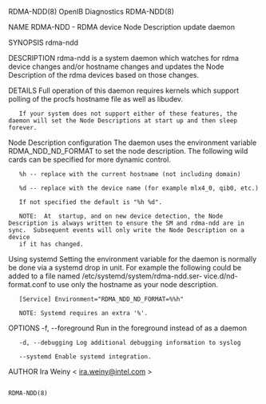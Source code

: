 RDMA-NDD(8)                                                                                   OpenIB Diagnostics                                                                                  RDMA-NDD(8)



NAME
       RDMA-NDD - RDMA device Node Description update daemon

SYNOPSIS
       rdma-ndd <options>

DESCRIPTION
       rdma-ndd is a system daemon which watches for rdma device changes and/or hostname changes and updates the Node Description of the rdma devices based on those changes.

DETAILS
       Full operation of this daemon requires kernels which support polling of the procfs hostname file as well as libudev.

       If your system does not support either of these features, the daemon will set the Node Descriptions at start up and then sleep forever.

   Node Description configuration
       The daemon uses the environment variable RDMA_NDD_ND_FORMAT to set the node description.  The following wild cards can be specified for more dynamic control.

       %h -- replace with the current hostname (not including domain)

       %d -- replace with the device name (for example mlx4_0, qib0, etc.)

       If not specified the default is "%h %d".

       NOTE:  At  startup, and on new device detection, the Node Description is always written to ensure the SM and rdma-ndd are in sync.  Subsequent events will only write the Node Description on a device
       if it has changed.

   Using systemd
       Setting the environment variable for the daemon is normally be done via a systemd drop in unit.  For  example  the  following  could  be  added  to  a  file  named  /etc/systemd/system/rdma-ndd.ser‐
       vice.d/nd-format.conf to use only the hostname as your node description.

       [Service] Environment="RDMA_NDD_ND_FORMAT=%%h"

       NOTE: Systemd requires an extra '%'.

OPTIONS
       -f, --foreground Run in the foreground instead of as a daemon

       -d, --debugging Log additional debugging information to syslog

       --systemd Enable systemd integration.

AUTHOR
       Ira Weiny
              < ira.weiny@intel.com >




                                                                                                                                                                                                  RDMA-NDD(8)
